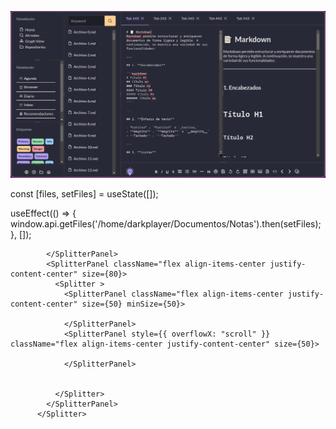 ![alt text](image.png)


const [files, setFiles] = useState([]);

  useEffect(() => {
    window.api.getFiles('/home/darkplayer/Documentos/Notas').then(setFiles);
  }, []);





  <Splitter size={100} layout='vertical'>
            <SplitterPanel className="flex align-items-center justify-content-center" size={20} minSize={10}>
              
            </SplitterPanel>
            <SplitterPanel className="flex align-items-center justify-content-center" size={80}>
              <Splitter >
                <SplitterPanel className="flex align-items-center justify-content-center" size={50} minSize={50}>
                  
                </SplitterPanel>
                <SplitterPanel style={{ overflowX: "scroll" }} className="flex align-items-center justify-content-center" size={50}>
                  
                </SplitterPanel>


              </Splitter>
            </SplitterPanel>
          </Splitter>